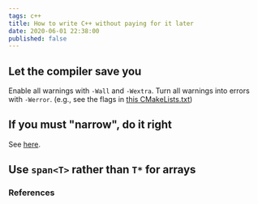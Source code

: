```yaml
---
tags: c++
title: How to write C++ without paying for it later
date: 2020-06-01 22:38:00
published: false
---
```


## Let the compiler save you

Enable all warnings with `-Wall` and `-Wextra`.
Turn all warnings into errors with `-Werror`.
(e.g., see the flags in [this CMakeLists.txt](https://github.com/alinush/libpolycrypto/blob/master/CMakeLists.txt#L90))

## If you must "narrow", do it right

See [here][narrowing].

## Use `span<T>` rather than `T*` for arrays

### References

[narrowing]: https://www.modernescpp.com/index.php/c-core-guidelines-rules-for-conversions-and-casts
